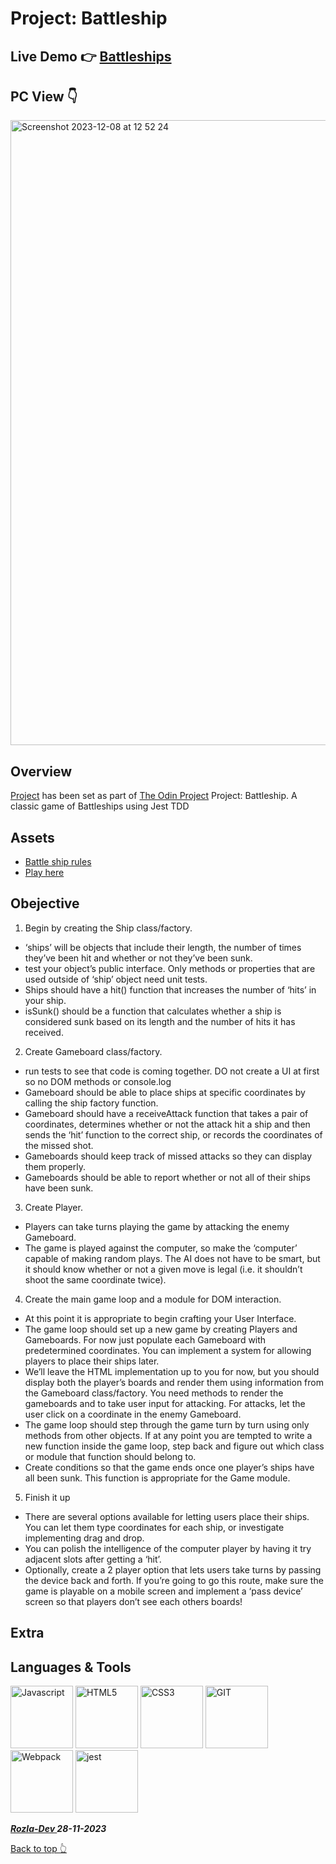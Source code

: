 # Project: Battleship

## Live Demo 👉 [Battleships](https://curveservices.github.io/battleships/)

## PC View 👇

<img width="1000" alt="Screenshot 2023-12-08 at 12 52 24" src="https://github.com/curveservices/battleships/assets/101556296/0355a9eb-bf98-4bc1-a4e3-aa9287b05b32">

## Overview

[Project]() has been set as part of [The Odin Project](https://www.theodinproject.com/) Project: Battleship. A classic game of Battleships using Jest TDD

## Assets

- [Battle ship rules](<https://en.wikipedia.org/wiki/Battleship_(game)>)
- [Play here](http://en.battleship-game.org/)

## Obejective

1. Begin by creating the Ship class/factory.

- ‘ships’ will be objects that include their length, the number of times they’ve been hit and whether or not they’ve been sunk.
- test your object’s public interface. Only methods or properties that are used outside of ‘ship’ object need unit tests.
- Ships should have a hit() function that increases the number of ‘hits’ in your ship.
- isSunk() should be a function that calculates whether a ship is considered sunk based on its length and the number of hits it has received.

2. Create Gameboard class/factory.

- run tests to see that code is coming together. DO not create a UI at first so no DOM methods or console.log
- Gameboard should be able to place ships at specific coordinates by calling the ship factory function.
- Gameboard should have a receiveAttack function that takes a pair of coordinates, determines whether or not the attack hit a ship and then sends the ‘hit’ function to the correct ship, or records the coordinates of the missed shot.
- Gameboards should keep track of missed attacks so they can display them properly.
- Gameboards should be able to report whether or not all of their ships have been sunk.

3. Create Player.

- Players can take turns playing the game by attacking the enemy Gameboard.
- The game is played against the computer, so make the ‘computer’ capable of making random plays. The AI does not have to be smart, but it should know whether or not a given move is legal (i.e. it shouldn’t shoot the same coordinate twice).

4. Create the main game loop and a module for DOM interaction.

- At this point it is appropriate to begin crafting your User Interface.
- The game loop should set up a new game by creating Players and Gameboards. For now just populate each Gameboard with predetermined coordinates. You can implement a system for allowing players to place their ships later.
- We’ll leave the HTML implementation up to you for now, but you should display both the player’s boards and render them using information from the Gameboard class/factory.
  You need methods to render the gameboards and to take user input for attacking. For attacks, let the user click on a coordinate in the enemy Gameboard.
- The game loop should step through the game turn by turn using only methods from other objects. If at any point you are tempted to write a new function inside the game loop, step back and figure out which class or module that function should belong to.
- Create conditions so that the game ends once one player’s ships have all been sunk. This function is appropriate for the Game module.

5. Finish it up

- There are several options available for letting users place their ships. You can let them type coordinates for each ship, or investigate implementing drag and drop.
- You can polish the intelligence of the computer player by having it try adjacent slots after getting a ‘hit’.
- Optionally, create a 2 player option that lets users take turns by passing the device back and forth. If you’re going to go this route, make sure the game is playable on a mobile screen and implement a ‘pass device’ screen so that players don’t see each others boards!

## Extra

## Languages & Tools

<a href="https://javascript.info/">
    <img width="100" alt="Javascript" src="https://cdn.jsdelivr.net/gh/devicons/devicon/icons/javascript/javascript-plain.svg" /></a> 
<a href="https://html.com/html5/">
    <img width="100" alt="HTML5" src="https://cdn.jsdelivr.net/gh/devicons/devicon/icons/html5/html5-plain-wordmark.svg" /></a> 
<a href="https://css3.com/">
    <img width="100" alt="CSS3" src="https://cdn.jsdelivr.net/gh/devicons/devicon/icons/css3/css3-plain-wordmark.svg" /></a> 
<a href="https://git-scm.com/">
    <img width="100" alt="GIT" src="https://cdn.jsdelivr.net/gh/devicons/devicon/icons/git/git-original.svg" /></a>
<a href="https://webpack.js.org/">
    <img width="100" alt="Webpack"src="https://cdn.jsdelivr.net/gh/devicons/devicon/icons/webpack/webpack-original.svg" /></a>
<a href="https://jestjs.io/">
    <img width="100" alt="jest" src="https://cdn.jsdelivr.net/gh/devicons/devicon/icons/jest/jest-plain.svg" /></a>

**_<a href="https://twitter.com/Crypto_Rozla"> Rozla-Dev </a> 28-11-2023_**

[Back to top 👆](#project-battleship)
